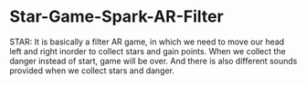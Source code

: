 # Star-Game-Spark-AR-Filter
STAR:
It is basically a filter AR game, in which we need to move our head left and right inorder to collect stars and gain points.
When we collect the danger instead of start, game will be over.
And there is also different sounds provided when we collect stars and danger.

